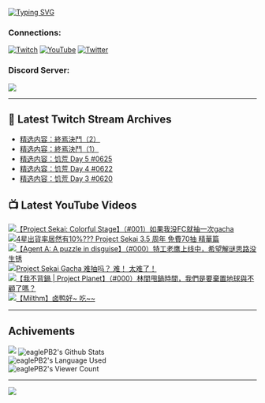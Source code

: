 <!--### Hello people, I'm EaglePB2 - The one who building something for fun 👋
Thank you for standby for this profile.   
The purpose of this profile is coming soon.   
You may come back later, as you wish if this readme.md is updated.   -->

<a href="https://git.io/typing-svg"><img src="https://readme-typing-svg.herokuapp.com?font=Fira+Code&duration=1000&pause=5000&vCenter=true&random=false&width=500&lines=%F0%9F%91%8B+Hello+Everyone%2C+I'm+EaglePB2.;%F0%9F%99%87+Thank+you+for+stopping+by+my+profile.+;%F0%9F%94%AD+%3D%3D%3D%3D+%F0%9F%94%AD;%F0%9F%91%8B+%E4%BD%A0%E5%A5%BD%EF%BC%8C%E6%AD%A1%E8%BF%8E%E4%BE%86%E5%88%B0%E6%88%91%E7%9A%84%E4%BB%A3%E7%A2%BC%E5%BA%AB%E3%80%82;%F0%9F%99%87+%E6%84%9F%E8%AC%9D%E5%89%8D%E4%BE%86%E5%8F%83%E8%A7%80%E5%B0%8F%E5%B1%8B+owo~" alt="Typing SVG" /></a>

### Connections:

[![Twitch](https://img.shields.io/badge/Twitch-9347FF?style=flat-square&logo=twitch&logoColor=white)](https://www.twitch.tv/eaglepb2)
[![YouTube](https://img.shields.io/badge/YouTube-%23FF0000.svg?style=flat-square&logo=YouTube&logoColor=white)](https://www.youtube.com/eaglepb2)
[![Twitter](https://img.shields.io/badge/Twitter-%231DA1F2.svg?style=flat-square&logo=Twitter&logoColor=white)](https://twitter.com/eaglepb2)

### Discord Server:

[![](https://invidget.switchblade.xyz/qKrub9b?theme=dark&language=ch)](https://discord.gg/qKrub9b)

---

## 👾 Latest Twitch Stream Archives
<!-- TWITCH:START -->
- [精选内容：終焉決鬥（2）](https://www.twitch.tv/videos/2400633957)
- [精选内容：終焉決鬥（1）](https://www.twitch.tv/videos/2400633622)
- [精选内容：饥荒 Day 5 #0625](https://www.twitch.tv/videos/1928635454)
- [精选内容：饥荒 Day 4 #0622](https://www.twitch.tv/videos/1924829900)
- [精选内容：饥荒 Day 3 #0620](https://www.twitch.tv/videos/1921769687)
<!-- TWITCH:END -->



## 📺 Latest YouTube Videos
<!-- YOUTUBE:START -->
<!-- YOUTUBE:END -->

<!-- BEGIN YOUTUBE-CARDS -->
<a href="https://www.youtube.com/watch?v=NLKQXTYG1cA">
  <picture>
    <source media="(prefers-color-scheme: dark)" srcset="https://ytcards.demolab.com/?id=NLKQXTYG1cA&title=%E3%80%90Project+Sekai%3A+Colorful+Stage%E3%80%91%EF%BC%88%23001%EF%BC%89%E5%A6%82%E6%9E%9C%E6%88%91%E6%B2%A1FC%E5%B0%B1%E6%8A%BD%E4%B8%80%E6%AC%A1gacha&lang=zh&timestamp=1750757300&background_color=%230d1117&title_color=%23ffffff&stats_color=%23dedede&max_title_lines=1&width=250&border_radius=5&duration=0">
    <img src="https://ytcards.demolab.com/?id=NLKQXTYG1cA&title=%E3%80%90Project+Sekai%3A+Colorful+Stage%E3%80%91%EF%BC%88%23001%EF%BC%89%E5%A6%82%E6%9E%9C%E6%88%91%E6%B2%A1FC%E5%B0%B1%E6%8A%BD%E4%B8%80%E6%AC%A1gacha&lang=zh&timestamp=1750757300&background_color=%23ffffff&title_color=%2324292f&stats_color=%2357606a&max_title_lines=1&width=250&border_radius=5&duration=0" alt="【Project Sekai: Colorful Stage】（#001）如果我没FC就抽一次gacha" title="【Project Sekai: Colorful Stage】（#001）如果我没FC就抽一次gacha">
  </picture>
</a>
<a href="https://www.youtube.com/shorts/g83bfTADLiM">
  <picture>
    <source media="(prefers-color-scheme: dark)" srcset="https://ytcards.demolab.com/?id=g83bfTADLiM&title=4%E6%98%9F%E5%87%BA%E8%B2%A8%E7%8E%87%E5%B1%85%E7%84%B6%E6%9C%8910%25%3F%3F%3F+Project+Sekai+3.5+%E5%91%A8%E5%B9%B4+%E5%85%8D%E8%B2%BB70%E6%8A%BD+%E7%B2%BE%E8%8F%AF%E7%AF%87&lang=zh&timestamp=1750046450&background_color=%230d1117&title_color=%23ffffff&stats_color=%23dedede&max_title_lines=1&width=250&border_radius=5&duration=172">
    <img src="https://ytcards.demolab.com/?id=g83bfTADLiM&title=4%E6%98%9F%E5%87%BA%E8%B2%A8%E7%8E%87%E5%B1%85%E7%84%B6%E6%9C%8910%25%3F%3F%3F+Project+Sekai+3.5+%E5%91%A8%E5%B9%B4+%E5%85%8D%E8%B2%BB70%E6%8A%BD+%E7%B2%BE%E8%8F%AF%E7%AF%87&lang=zh&timestamp=1750046450&background_color=%23ffffff&title_color=%2324292f&stats_color=%2357606a&max_title_lines=1&width=250&border_radius=5&duration=172" alt="4星出貨率居然有10%??? Project Sekai 3.5 周年 免費70抽 精華篇" title="4星出貨率居然有10%??? Project Sekai 3.5 周年 免費70抽 精華篇">
  </picture>
</a>
<a href="https://www.youtube.com/watch?v=wJxigM6y5qY">
  <picture>
    <source media="(prefers-color-scheme: dark)" srcset="https://ytcards.demolab.com/?id=wJxigM6y5qY&title=%E3%80%90Agent+A%3A+A+puzzle+in+disguise%E3%80%91%EF%BC%88%23000%EF%BC%89%E7%89%B9%E5%B7%A5%E8%80%81%E9%B9%B0%E4%B8%8A%E7%BA%BF%E4%B8%AD%EF%BC%8C%E5%B8%8C%E6%9C%9B%E8%A7%A3%E8%B0%9C%E6%80%9D%E8%B7%AF%E6%B2%A1%E7%94%9F%E9%94%88&lang=zh&timestamp=1748793915&background_color=%230d1117&title_color=%23ffffff&stats_color=%23dedede&max_title_lines=1&width=250&border_radius=5&duration=13234">
    <img src="https://ytcards.demolab.com/?id=wJxigM6y5qY&title=%E3%80%90Agent+A%3A+A+puzzle+in+disguise%E3%80%91%EF%BC%88%23000%EF%BC%89%E7%89%B9%E5%B7%A5%E8%80%81%E9%B9%B0%E4%B8%8A%E7%BA%BF%E4%B8%AD%EF%BC%8C%E5%B8%8C%E6%9C%9B%E8%A7%A3%E8%B0%9C%E6%80%9D%E8%B7%AF%E6%B2%A1%E7%94%9F%E9%94%88&lang=zh&timestamp=1748793915&background_color=%23ffffff&title_color=%2324292f&stats_color=%2357606a&max_title_lines=1&width=250&border_radius=5&duration=13234" alt="【Agent A: A puzzle in disguise】（#000）特工老鹰上线中，希望解谜思路没生锈" title="【Agent A: A puzzle in disguise】（#000）特工老鹰上线中，希望解谜思路没生锈">
  </picture>
</a>
<a href="https://www.youtube.com/shorts/qbCOFztg6h8">
  <picture>
    <source media="(prefers-color-scheme: dark)" srcset="https://ytcards.demolab.com/?id=qbCOFztg6h8&title=Project+Sekai+Gacha+%E9%9A%BE%E6%8A%BD%E5%90%97%EF%BC%9F+%E9%9A%BE%EF%BC%81+%E5%A4%AA%E9%9A%BE%E4%BA%86%EF%BC%81&lang=zh&timestamp=1748087112&background_color=%230d1117&title_color=%23ffffff&stats_color=%23dedede&max_title_lines=1&width=250&border_radius=5&duration=125">
    <img src="https://ytcards.demolab.com/?id=qbCOFztg6h8&title=Project+Sekai+Gacha+%E9%9A%BE%E6%8A%BD%E5%90%97%EF%BC%9F+%E9%9A%BE%EF%BC%81+%E5%A4%AA%E9%9A%BE%E4%BA%86%EF%BC%81&lang=zh&timestamp=1748087112&background_color=%23ffffff&title_color=%2324292f&stats_color=%2357606a&max_title_lines=1&width=250&border_radius=5&duration=125" alt="Project Sekai Gacha 难抽吗？ 难！ 太难了！" title="Project Sekai Gacha 难抽吗？ 难！ 太难了！">
  </picture>
</a>
<a href="https://www.youtube.com/watch?v=anPqP5NesSA">
  <picture>
    <source media="(prefers-color-scheme: dark)" srcset="https://ytcards.demolab.com/?id=anPqP5NesSA&title=%E3%80%90%E6%88%91%E4%B8%8D%E8%83%8C%E9%8D%8B+%7C+Project+Planet%E3%80%91%EF%BC%88%23000%EF%BC%89%E6%9E%97%E9%96%93%E7%94%A9%E9%8D%8B%E6%99%82%E9%96%93%EF%BC%8C%E6%88%91%E5%80%91%E6%98%AF%E8%A6%81%E6%A3%84%E7%BD%AE%E5%9C%B0%E7%90%83%E8%88%87%E4%B8%8D%E9%A1%A7%E4%BA%86%E5%97%8E%EF%BC%9F&lang=zh&timestamp=1746762231&background_color=%230d1117&title_color=%23ffffff&stats_color=%23dedede&max_title_lines=1&width=250&border_radius=5&duration=12556">
    <img src="https://ytcards.demolab.com/?id=anPqP5NesSA&title=%E3%80%90%E6%88%91%E4%B8%8D%E8%83%8C%E9%8D%8B+%7C+Project+Planet%E3%80%91%EF%BC%88%23000%EF%BC%89%E6%9E%97%E9%96%93%E7%94%A9%E9%8D%8B%E6%99%82%E9%96%93%EF%BC%8C%E6%88%91%E5%80%91%E6%98%AF%E8%A6%81%E6%A3%84%E7%BD%AE%E5%9C%B0%E7%90%83%E8%88%87%E4%B8%8D%E9%A1%A7%E4%BA%86%E5%97%8E%EF%BC%9F&lang=zh&timestamp=1746762231&background_color=%23ffffff&title_color=%2324292f&stats_color=%2357606a&max_title_lines=1&width=250&border_radius=5&duration=12556" alt="【我不背鍋 | Project Planet】（#000）林間甩鍋時間，我們是要棄置地球與不顧了嗎？" title="【我不背鍋 | Project Planet】（#000）林間甩鍋時間，我們是要棄置地球與不顧了嗎？">
  </picture>
</a>
<a href="https://www.youtube.com/watch?v=DCaGobJ_l-M">
  <picture>
    <source media="(prefers-color-scheme: dark)" srcset="https://ytcards.demolab.com/?id=DCaGobJ_l-M&title=%E3%80%90Milthm%E3%80%91%E5%8D%A4%E9%B8%AD%E5%A5%BD~+%E5%90%83~~&lang=zh&timestamp=1743668881&background_color=%230d1117&title_color=%23ffffff&stats_color=%23dedede&max_title_lines=1&width=250&border_radius=5&duration=418">
    <img src="https://ytcards.demolab.com/?id=DCaGobJ_l-M&title=%E3%80%90Milthm%E3%80%91%E5%8D%A4%E9%B8%AD%E5%A5%BD~+%E5%90%83~~&lang=zh&timestamp=1743668881&background_color=%23ffffff&title_color=%2324292f&stats_color=%2357606a&max_title_lines=1&width=250&border_radius=5&duration=418" alt="【Milthm】卤鸭好~ 吃~~" title="【Milthm】卤鸭好~ 吃~~">
  </picture>
</a>
<!-- END YOUTUBE-CARDS -->

---

## Achivements
[![](https://github-profile-trophy.vercel.app/?username=eaglepb2&theme=monokai&no-bg=true&&title=Repositories,Issues,Commit,MultiLanguage)](https://github.com/anuraghazra/github-readme-stats)
<img align="center" alt="eaglePB2's Github Stats" src="https://github-readme-stats.vercel.app/api?username=eaglePB2&show_icons=true&hide_border=true&theme=merko" />
<br>
<img align="center" alt="eaglePB2's Language Used" src="https://github-readme-stats.vercel.app/api/top-langs/?username=eaglePB2&show_icons=true&hide_border=true&theme=merko&layout=compact&langs_count=8" />
<br>
<img align="center" alt="eaglePB2's Viewer Count" src="https://visitcount.itsvg.in/api?id=eaglepb2&label=Profile%20Views&color=3&icon=5&pretty=true" />

<hr>

<!-- RANDOMQUOTE:START -->
![](https://quotes-github-readme.vercel.app/api?type=horizontal&theme=merko)
<!-- RANDOMQUOTE:END -->


<!--
       _____   _   _   _____       _____   _   _   ____   
      |_   _| | | | | |  ___|     |  ___| | \ | | |  _  \  
        | |   | |_| | | |___      | |___  |  \| | | | | | 
        | |   |  _  | |  ___|     |  ___| |     | | | | | 
        | |   | | | | | |___      | |___  | |\  | | |_| | 
        |_|   |_| |_| |_____|     |_____| |_| \_| |____ / 
      
-->
